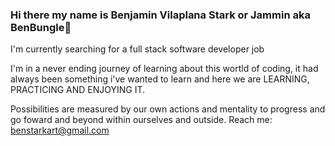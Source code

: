 ### Hi there my name is Benjamin Vilaplana Stark or Jammin aka BenBungle👋

I'm currently searching  for a full stack software developer job 

I'm in a never ending journey of learning about this wortld of coding, it had always been something i've wanted to learn and here we are LEARNING, PRACTICING AND ENJOYING IT.

Possibilities are measured by our own actions and mentality to progress and go foward and beyond within ourselves and outside.
Reach me: benstarkart@gmail.com

<!--
**BenBungle/BenBungle** is a ✨ _special_ ✨ repository because its `README.md` (this file) appears on your GitHub profile.

Here are some ideas to get you started:

- 🔭 I’m currently working on ...
- 🌱 I’m currently learning ...
- 👯 I’m looking to collaborate on ...
- 🤔 I’m looking for help with ...
- 💬 Ask me about ...
- 📫 How to reach me: ...
- 😄 Pronouns: ...
- ⚡ Fun fact: ...
-->
